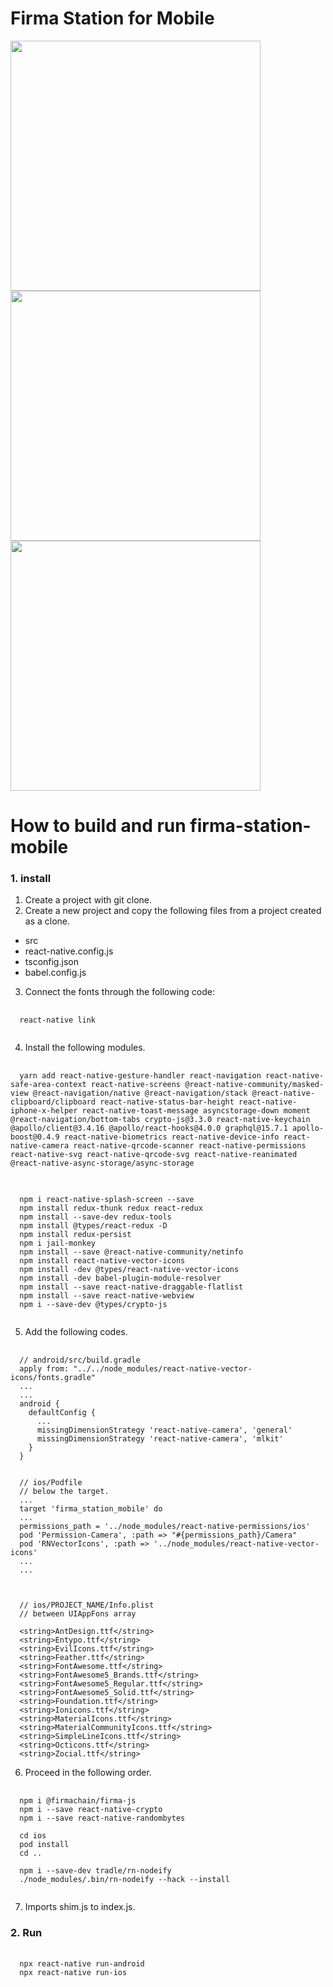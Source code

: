 # Firma Station for Mobile
<div style={{display: flex}}>
<img height="400" src="https://user-images.githubusercontent.com/93243647/150078237-194c5fd9-ae78-4d3b-bf7c-9b7539758099.png">
<img height="400" src="https://user-images.githubusercontent.com/93243647/150078250-e5220add-2af0-4a28-a6cb-fe52c98fa414.png">
<img height="400" src="https://user-images.githubusercontent.com/93243647/150078252-cc64d88f-f33e-47c2-b933-7f48af9b6bc4.png">
<div>
 
How to build and run firma-station-mobile
=========================================
### 1. install

1. Create a project with git clone.
2. Create a new project and copy the following files from a project created as a clone.
  * src
  * react-native.config.js
  * tsconfig.json
  * babel.config.js
3. Connect the fonts through the following code:
<pre>
  <code>
  react-native link  
  </code>
</pre>

4. Install the following modules.
<pre>
  <code>
  yarn add react-native-gesture-handler react-navigation react-native-safe-area-context react-native-screens @react-native-community/masked-view @react-navigation/native @react-navigation/stack @react-native-clipboard/clipboard react-native-status-bar-height react-native-iphone-x-helper react-native-toast-message asyncstorage-down moment @react-navigation/bottom-tabs crypto-js@3.3.0 react-native-keychain @apollo/client@3.4.16 @apollo/react-hooks@4.0.0 graphql@15.7.1 apollo-boost@0.4.9 react-native-biometrics react-native-device-info react-native-camera react-native-qrcode-scanner react-native-permissions react-native-svg react-native-qrcode-svg react-native-reanimated @react-native-async-storage/async-storage
  </code>
</pre>
<pre>
  <code>
  npm i react-native-splash-screen --save
  npm install redux-thunk redux react-redux
  npm install --save-dev redux-tools
  npm install @types/react-redux -D
  npm install redux-persist
  npm i jail-monkey
  npm install --save @react-native-community/netinfo
  npm install react-native-vector-icons
  npm install -dev @types/react-native-vector-icons
  npm install -dev babel-plugin-module-resolver
  npm install --save react-native-draggable-flatlist
  npm install --save react-native-webview
  npm i --save-dev @types/crypto-js
  </code>
</pre>

5. Add the following codes.

<pre>
  <code>
  // android/src/build.gradle
  apply from: "../../node_modules/react-native-vector-icons/fonts.gradle"
  ...
  ...
  android {
    defaultConfig {
      ...
      missingDimensionStrategy 'react-native-camera', 'general'
      missingDimensionStrategy 'react-native-camera', 'mlkit'
    }
  }


  // ios/Podfile
  // below the target.
  ...
  target 'firma_station_mobile' do
  ...
  permissions_path = '../node_modules/react-native-permissions/ios'
  pod 'Permission-Camera', :path => "#{permissions_path}/Camera"
  pod 'RNVectorIcons', :path => '../node_modules/react-native-vector-icons'
  ...
  ...
  
  </code>
</pre>
      // ios/PROJECT_NAME/Info.plist
      // between UIAppFons array

      <string>AntDesign.ttf</string>
      <string>Entypo.ttf</string>
      <string>EvilIcons.ttf</string>
      <string>Feather.ttf</string>
      <string>FontAwesome.ttf</string>
      <string>FontAwesome5_Brands.ttf</string>
      <string>FontAwesome5_Regular.ttf</string>
      <string>FontAwesome5_Solid.ttf</string>
      <string>Foundation.ttf</string>
      <string>Ionicons.ttf</string>
      <string>MaterialIcons.ttf</string>
      <string>MaterialCommunityIcons.ttf</string>
      <string>SimpleLineIcons.ttf</string>
      <string>Octicons.ttf</string>
      <string>Zocial.ttf</string>
    
6. Proceed in the following order.
<pre>
  <code>
  npm i @firmachain/firma-js
  npm i --save react-native-crypto
  npm i --save react-native-randombytes

  cd ios
  pod install
  cd ..

  npm i --save-dev tradle/rn-nodeify
  ./node_modules/.bin/rn-nodeify --hack --install
  </code>
</pre>

7. Imports shim.js to index.js.

### 2. Run
<pre>
  <code>
  npx react-native run-android
  npx react-native run-ios
  </code>
</pre>
